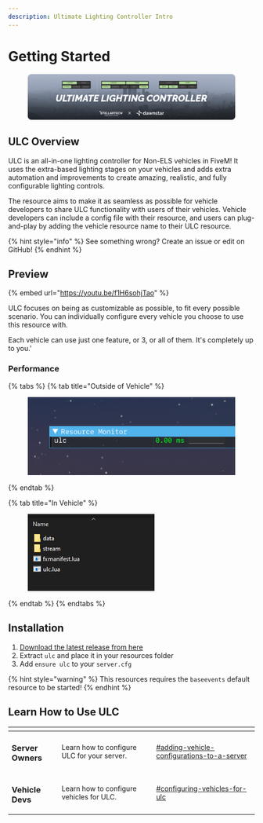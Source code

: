 ```yaml
---
description: Ultimate Lighting Controller Intro
---
```


# Getting Started

<figure><img src="../.gitbook/assets/209438952-b931af04-f7b5-45bb-b2df-514d6c28d751.png" alt=""><figcaption></figcaption></figure>

## ULC Overview

ULC is an all-in-one lighting controller for Non-ELS vehicles in FiveM! It uses the extra-based lighting stages on your vehicles and adds extra automation and improvements to create amazing, realistic, and fully configurable lighting controls.

The resource aims to make it as seamless as possible for vehicle developers to share ULC functionality with users of their vehicles. Vehicle developers can include a config file with their resource, and users can plug-and-play by adding the vehicle resource name to their ULC resource.

{% hint style="info" %}
See something wrong? Create an issue or edit on GitHub!
{% endhint %}

## Preview

{% embed url="https://youtu.be/f1H6sohjTao" %}

ULC focuses on being as customizable as possible, to fit every possible scenario. You can individually configure every vehicle you choose to use this resource with.

Each vehicle can use just one feature, or 3, or all of them. It's completely up to you.'



### Performance

{% tabs %}
{% tab title="Outside of Vehicle" %}
<figure><img src="../.gitbook/assets/image (2).png" alt=""><figcaption></figcaption></figure>


{% endtab %}

{% tab title="In Vehicle" %}
<figure><img src="../.gitbook/assets/image.png" alt=""><figcaption></figcaption></figure>


{% endtab %}
{% endtabs %}



## Installation

1. [Download the latest release from here](https://github.com/Flohhhhh/ultimate-lighting-controller/releases)
2. Extract `ulc` and place it in your resources folder
3. Add `ensure ulc` to your `server.cfg`

{% hint style="warning" %}
This resources requires the `baseevents` default resource to be started!
{% endhint %}

## Learn How to Use ULC

<table data-view="cards"><thead><tr><th></th><th></th><th></th><th data-hidden data-card-target data-type="content-ref"></th></tr></thead><tbody><tr><td><h3>Server Owners</h3></td><td>Learn how to configure ULC for your server.</td><td></td><td><a href="configuration/#adding-vehicle-configurations-to-a-server">#adding-vehicle-configurations-to-a-server</a></td></tr><tr><td><h3>Vehicle Devs</h3></td><td>Learn how to configure vehicles for ULC.</td><td></td><td><a href="configuration/#configuring-vehicles-for-ulc">#configuring-vehicles-for-ulc</a></td></tr></tbody></table>
